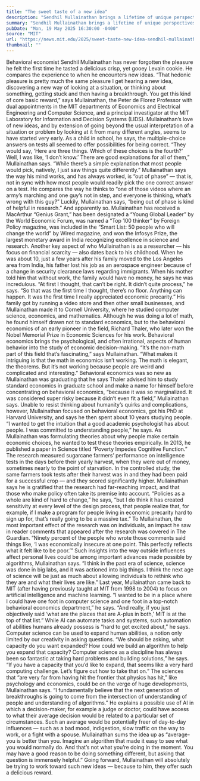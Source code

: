 ```yaml
---
title: "The sweet taste of a new idea"
description: "Sendhil Mullainathan brings a lifetime of unique perspectives to research in behavioral economics and machine learning."
summary: "Sendhil Mullainathan brings a lifetime of unique perspectives to research in behavioral economics and machine learning."
pubDate: "Mon, 19 May 2025 16:30:00 -0400"
source: "MIT"
url: "https://news.mit.edu/2025/sweet-taste-new-idea-sendhil-mullainathan-0519"
thumbnail: ""
---
```


Behavioral economist Sendhil Mullainathan has never forgotten the pleasure he felt the first time he tasted a delicious crisp, yet gooey Levain cookie. He compares the experience to when he encounters new ideas.
“That hedonic pleasure is pretty much the same pleasure I get hearing a new idea, discovering a new way of looking at a situation, or thinking about something, getting stuck and then having a breakthrough. You get this kind of core basic reward,” says Mullainathan, the Peter de Florez Professor with dual appointments in the MIT departments of Economics and Electrical Engineering and Computer Science, and a principal investigator at the MIT Laboratory for Information and Decision Systems (LIDS).
Mullainathan’s love of new ideas, and by extension of going beyond the usual interpretation of a situation or problem by looking at it from many different angles, seems to have started very early. As a child in school, he says, the multiple-choice answers on tests all seemed to offer possibilities for being correct.
“They would say, ‘Here are three things. Which of these choices is the fourth?’ Well, I was like, ‘I don’t know.’ There are good explanations for all of them,” Mullainathan says. “While there’s a simple explanation that most people would pick, natively, I just saw things quite differently.”
Mullainathan says the way his mind works, and has always worked, is “out of phase” — that is, not in sync with how most people would readily pick the one correct answer on a test. He compares the way he thinks to “one of those videos where an army’s marching and one guy’s not in step, and everyone is thinking, what’s wrong with this guy?”
Luckily, Mullainathan says, “being out of phase is kind of helpful in research.”
And apparently so. Mullainathan has received a MacArthur “Genius Grant,” has been designated a “Young Global Leader” by the World Economic Forum, was named a “Top 100 thinker” by Foreign Policy magazine, was included in the “Smart List: 50 people who will change the world” by Wired magazine, and won the Infosys Prize, the largest monetary award in India recognizing excellence in science and research.
Another key aspect of who Mullainathan is as a researcher — his focus on financial scarcity — also dates back to his childhood. When he was about 10, just a few years after his family moved to the Los Angeles area from India, his father lost his job as an aerospace engineer because of a change in security clearance laws regarding immigrants. When his mother told him that without work, the family would have no money, he says he was incredulous.
“At first I thought, that can’t be right. It didn’t quite process,” he says. “So that was the first time I thought, there’s no floor. Anything can happen. It was the first time I really appreciated economic precarity.”
His family got by running a video store and then other small businesses, and Mullainathan made it to Cornell University, where he studied computer science, economics, and mathematics. Although he was doing a lot of math, he found himself drawn not to standard economics, but to the behavioral economics of an early pioneer in the field, Richard Thaler, who later won the Nobel Memorial Prize in Economic Sciences for his work. Behavioral economics brings the psychological, and often irrational, aspects of human behavior into the study of economic decision-making.
“It’s the non-math part of this field that’s fascinating,” says Mullainathan. “What makes it intriguing is that the math in economics isn’t working. The math is elegant, the theorems. But it’s not working because people are weird and complicated and interesting.”
Behavioral economics was so new as Mullainathan was graduating that he says Thaler advised him to study standard economics in graduate school and make a name for himself before concentrating on behavioral economics, “because it was so marginalized. It was considered super risky because it didn’t even fit a field,” Mullainathan says.
Unable to resist thinking about humanity’s quirks and complications, however, Mullainathan focused on behavioral economics, got his PhD at Harvard University, and says he then spent about 10 years studying people.
“I wanted to get the intuition that a good academic psychologist has about people. I was committed to understanding people,” he says.
As Mullainathan was formulating theories about why people make certain economic choices, he wanted to test these theories empirically.
In 2013, he published a paper in Science titled “Poverty Impedes Cognitive Function.” The research measured sugarcane farmers’ performance on intelligence tests in the days before their yearly harvest, when they were out of money, sometimes nearly to the point of starvation. In the controlled study, the same farmers took tests after their harvest was in and they had been paid for a successful crop — and they scored significantly higher.
Mullainathan says he is gratified that the research had far-reaching impact, and that those who make policy often take its premise into account.
“Policies as a whole are kind of hard to change,” he says, “but I do think it has created sensitivity at every level of the design process, that people realize that, for example, if I make a program for people living in economic precarity hard to sign up for, that’s really going to be a massive tax.”
To Mullainathan, the most important effect of the research was on individuals, an impact he saw in reader comments that appeared after the research was covered in The Guardian.
“Ninety percent of the people who wrote those comments said things like, ‘I was economically insecure at one point. This perfectly reflects what it felt like to be poor.’”
Such insights into the way outside influences affect personal lives could be among important advances made possible by algorithms, Mullainathan says.
“I think in the past era of science, science was done in big labs, and it was actioned into big things. I think the next age of science will be just as much about allowing individuals to rethink who they are and what their lives are like.”
Last year, Mullainathan came back to MIT (after having previously taught at MIT from 1998 to 2004) to focus on artificial intelligence and machine learning.
“I wanted to be in a place where I could have one foot in computer science and one foot in a top-notch behavioral economics department,” he says. “And really, if you just objectively said ‘what are the places that are A-plus in both,’ MIT is at the top of that list.”
While AI can automate tasks and systems, such automation of abilities humans already possess is “hard to get excited about,” he says. Computer science can be used to expand human abilities, a notion only limited by our creativity in asking questions.
“We should be asking, what capacity do you want expanded? How could we build an algorithm to help you expand that capacity? Computer science as a discipline has always been so fantastic at taking hard problems and building solutions,” he says. “If you have a capacity that you’d like to expand, that seems like a very hard computing challenge. Let’s figure out how to take that on.”
The sciences that “are very far from having hit the frontier that physics has hit,” like psychology and economics, could be on the verge of huge developments, Mullainathan says. “I fundamentally believe that the next generation of breakthroughs is going to come from the intersection of understanding of people and understanding of algorithms.”
He explains a possible use of AI in which a decision-maker, for example a judge or doctor, could have access to what their average decision would be related to a particular set of circumstances. Such an average would be potentially freer of day-to-day influences — such as a bad mood, indigestion, slow traffic on the way to work, or a fight with a spouse.
Mullainathan sums the idea up as “average-you is better than you. Imagine an algorithm that made it easy to see what you would normally do. And that’s not what you’re doing in the moment. You may have a good reason to be doing something different, but asking that question is immensely helpful.”
Going forward, Mullainathan will absolutely be trying to work toward such new ideas — because to him, they offer such a delicious reward.